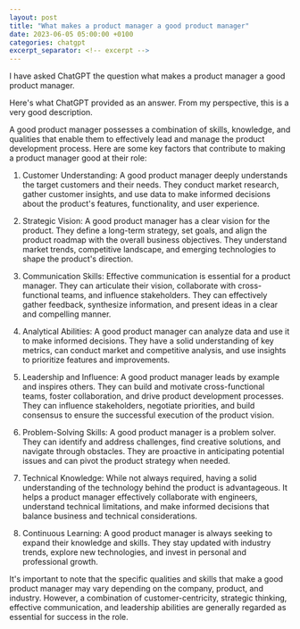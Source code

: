 ```yaml
---
layout: post
title: "What makes a product manager a good product manager"
date: 2023-06-05 05:00:00 +0100
categories: chatgpt
excerpt_separator: <!-- excerpt -->
---
```


I have asked ChatGPT the question what makes a product manager a good product manager.

Here's what ChatGPT provided as an answer. From my perspective, this is a very good description.

A good product manager possesses a combination of skills, knowledge, and qualities that enable them to effectively lead and manage the product development process. Here are some key factors that contribute to making a product manager good at their role:

<!-- excerpt -->

1. Customer Understanding: A good product manager deeply understands the target customers and their needs. They conduct market research, gather customer insights, and use data to make informed decisions about the product's features, functionality, and user experience.

2. Strategic Vision: A good product manager has a clear vision for the product. They define a long-term strategy, set goals, and align the product roadmap with the overall business objectives. They understand market trends, competitive landscape, and emerging technologies to shape the product's direction.

3. Communication Skills: Effective communication is essential for a product manager. They can articulate their vision, collaborate with cross-functional teams, and influence stakeholders. They can effectively gather feedback, synthesize information, and present ideas in a clear and compelling manner.

4. Analytical Abilities: A good product manager can analyze data and use it to make informed decisions. They have a solid understanding of key metrics, can conduct market and competitive analysis, and use insights to prioritize features and improvements.

5. Leadership and Influence: A good product manager leads by example and inspires others. They can build and motivate cross-functional teams, foster collaboration, and drive product development processes. They can influence stakeholders, negotiate priorities, and build consensus to ensure the successful execution of the product vision.

6. Problem-Solving Skills: A good product manager is a problem solver. They can identify and address challenges, find creative solutions, and navigate through obstacles. They are proactive in anticipating potential issues and can pivot the product strategy when needed.

7. Technical Knowledge: While not always required, having a solid understanding of the technology behind the product is advantageous. It helps a product manager effectively collaborate with engineers, understand technical limitations, and make informed decisions that balance business and technical considerations.

8. Continuous Learning: A good product manager is always seeking to expand their knowledge and skills. They stay updated with industry trends, explore new technologies, and invest in personal and professional growth.

It's important to note that the specific qualities and skills that make a good product manager may vary depending on the company, product, and industry. However, a combination of customer-centricity, strategic thinking, effective communication, and leadership abilities are generally regarded as essential for success in the role.